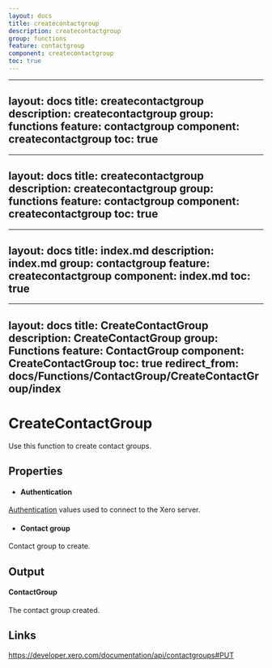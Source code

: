 ```yaml
---
layout: docs
title: createcontactgroup
description: createcontactgroup
group: functions
feature: contactgroup
component: createcontactgroup
toc: true
---
```

---
layout: docs
title: createcontactgroup
description: createcontactgroup
group: functions
feature: contactgroup
component: createcontactgroup
toc: true
---
---
layout: docs
title: createcontactgroup
description: createcontactgroup
group: functions
feature: contactgroup
component: createcontactgroup
toc: true
---
---
layout: docs
title: index.md
description: index.md
group: contactgroup
feature: createcontactgroup
component: index.md
toc: true
---
---
layout: docs
title: CreateContactGroup
description: CreateContactGroup
group: Functions
feature: ContactGroup
component: CreateContactGroup
toc: true
redirect_from: docs/Functions/ContactGroup/CreateContactGroup/index
---
CreateContactGroup
============

Use this function to create contact groups.

Properties
----------

-  #### Authentication
[Authentication](../../../Common/Authentication/Index.md) values used to connect to the Xero server.
-  #### Contact group
Contact group to create.


Output
-----
#### ContactGroup
The contact group created.

Links
-----

https://developer.xero.com/documentation/api/contactgroups#PUT
